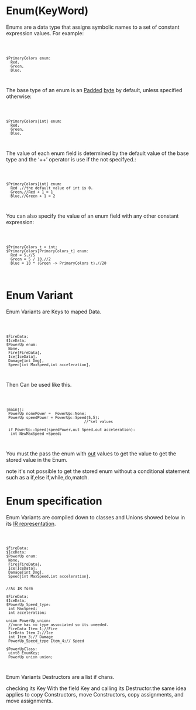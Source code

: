# Enum(KeyWord)

Enums are a data type that assigns symbolic names to a set of constant expression values. For example:

<code>

    $PrimaryColors enum:
      Red,
      Green,
      Blue,

</code>

The base type of an enum is an [Padded](../Concepts/Constant%20Expression.md) [byte](../Types/ints.md) by default, unless specified otherwise:

<code>

    $PrimaryColors[int] enum:
      Red,
      Green,
      Blue,

</code>

The value of each enum field is determined by the default value of the base type and the ‘++’ operator is use if the not specifyed.:

<code>

    $PrimaryColors[int] enum:
      Red ,//the default value of int is 0. 
      Green,//Red + 1 = 1
      Blue,//Green + 1 = 2

</code>

You can also specify the value of an enum field with any other constant expression:

<code>

    $PrimaryColors_t = int;
    $PrimaryColors[PrimaryColors_t] enum:
      Red = 5,//5
      Green = 5 / 10,//2
      Blue = 10 * (Green -> PrimaryColors_t),//20

</code>

# Enum Variant

Enum Variants are Keys to maped Data.

<code>
    
    $FireData;
    $IceData;
    $PowerUp enum:
     None,
     Fire[FireData],
     Ice[IceData],
     Damage[int Dmg],
     Speed[int MaxSpeed,int acceleration],

</code>


Then Can be used like this.

<code>

    |main[]:
     PowerUp nonePower =  PowerUp::None;
     PowerUp speedPower = PowerUp::Speed(5,5);
                                       //^set values
    
     if PowerUp::Speed(speedPower,out Speed,out acceleration):
      int NewMaxSpeed =Speed; 
     


</code>

You must the pass the enum with [out](../Keywords/out.md) values to get the value to get the stored value in the Enum.

note it's not possible to get the stored enum without a conditional statement such as a if,else if,while,do,match.

# Enum specification
  Enum Variants are compiled down to classes and Unions showed below in its [IR representation]("IR.md").

<code>
    
    $FireData;
    $IceData;
    $PowerUp enum:
     None,
     Fire[FireData],
     Ice[IceData],
     Damage[int Dmg],
     Speed[int MaxSpeed,int acceleration],
    

    //As IR form
    
    $FireData;
    $IceData;
    $PowerUp_Speed_type:
     int MaxSpeed;
     int acceleration;

    union PowerUp_union:
     //none has no type associated so its uneeded.
     FireData Item_1;//Fire
     IceData Item_2;//Ice
     int Item_3;// Damage
     PowerUp_Speed_type Item_4;// Speed

    $PowerUpClass:
     uint8 EnumKey;
     PowerUp_union union;


</code>

Enum Variants Destructors are a list if chans.

checking its Key With the field Key and calling its Destructor.the same idea applies to 
copy Constructors,
move Constructors,
copy assignments,
and move assignments.
